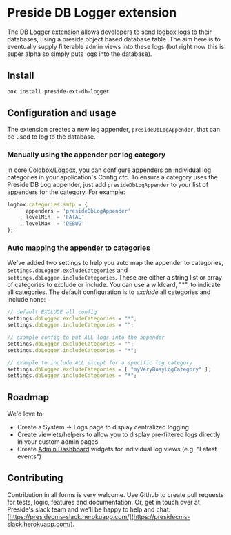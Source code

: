 # Preside DB Logger extension

The DB Logger extension allows developers to send logbox logs to their databases, using a preside object based database table. The aim here is to eventually supply filterable admin views into these logs (but right now this is super alpha so simply puts logs into the database).

## Install

```bash
box install preside-ext-db-logger
```

## Configuration and usage

The extension creates a new log appender, `presideDbLogAppender`, that can be used to log to the database.

### Manually using the appender per log category

In core Coldbox/Logbox, you can configure appenders on individual log categories in your application's Config.cfc. To ensure a category uses the Preside DB Log appender, just add `presideDbLogAppender` to your list of appenders for the category. For example:


```js
logbox.categories.smtp = {
	  appenders = 'presideDbLogAppender'
	, levelMin  = 'FATAL'
	, levelMax  = 'DEBUG'
};
```

### Auto mapping the appender to categories

We've added two settings to help you auto map the appender to categories, `settings.dbLogger.excludeCategories` and `settings.dbLogger.includeCategories`. These are either a string list or array of categories to exclude or include. You can use a wildcard, "\*", to indicate all categories. The default configuration is to _exclude_ all categories and include none:

```js
// default EXCLUDE all config
settings.dbLogger.excludeCategories = "*";
settings.dbLogger.includeCategories = "";

// example config to put ALL logs into the appender
settings.dbLogger.excludeCategories = "";
settings.dbLogger.includeCategories = "*";

// example to include ALL except for a specific log category
settings.dbLogger.excludeCategories = [ "myVeryBusyLogCategory" ];
settings.dbLogger.includeCategories = "*";
```

## Roadmap

We'd love to:

* Create a System -> Logs page to display centralized logging
* Create viewlets/helpers to allow you to display pre-filtered logs directly in your custom admin pages
* Create [Admin Dashboard]() widgets for individual log views (e.g. "Latest events")


## Contributing

Contribution in all forms is very welcome. Use Github to create pull requests for tests, logic, features and documentation. Or, get in touch over at Preside's slack team and we'll be happy to help and chat: [https://presidecms-slack.herokuapp.com/](https://presidecms-slack.herokuapp.com/).

